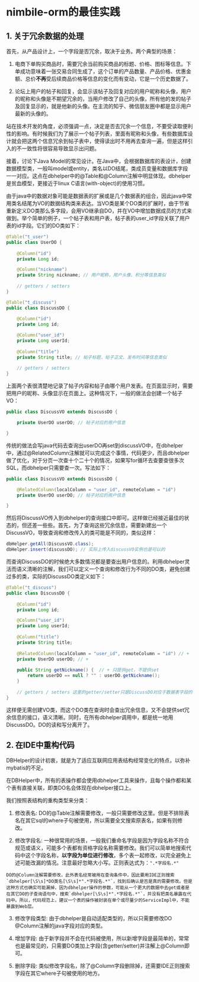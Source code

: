 # nimbile-orm的最佳实践

## 1. 关于冗余数据的处理

首先，从产品设计上，一个字段是否冗余，取决于业务。两个典型的场景：

1) 电商下单购买商品时，需要冗余当前购买商品的标题、价格、图标等信息。下单成功意味着一张交易合同生成了，这个订单的产品数量、产品价格、优惠金额、总价**不再**受后续商品价格等信息的变化而有变动，它是一个历史数据了。

2) 论坛上用户的帖子和回复，会显示该帖子及回复对应的用户昵称和头像，用户的昵称和头像是不期望冗余的，当用户修改了自己的头像，所有他的发的帖子及回复显示的，就是他新的头像。在主流的知乎、微信朋友圈中都是显示用户最新的头像的。

站在技术开发的角度，必须强调一点，决定是否去冗余一个信息，不要受读取便利性的影响。有时候我们为了展示一个帖子列表，里面有昵称和头像，有些数据库设计就会把这两个信息冗余到帖子表中，使得读出时不用再去查询一遍，但是这样引入的不一致性将很容易导致显示出问题。

接着，讨论下Java Model的常见设计。在Java中，会根据数据库的表设计，创建数据模型类，一般叫model或entity，类名以DO结尾，类成员变量和数据库字段一一对应。这点在dbhelper中的@Table和@Column注解中明显体现。dbhelper是贫血模型，更接近于linux C语言(with-object)的使用习惯。

由于java中的数据对象可能是数据表的扩展或是几个数据表的组合，因此java中常用类名结尾为VO的数据结构类来表达。当VO类是某个DO类的扩展时，由于节省重新定义DO类那么多字段，会用VO继承自DO，并在VO中增加数据成员的方式来做到。举个简单的例子，一个帖子表和用户表，帖子表的user_id字段关联了用户表的id字段。它们的DO类如下：
```java
@Table("t_user")
public class UserDO {
    
    @Column("id")
    private Long id;

    @Column("nickname")
    private String nickname; // 用户昵称，用户头像、积分等信息类似
    
    // getters / setters
}
```

```java
@Table("t_discuss")
public class DiscussDO {
    
    @Column("id")
    private Long id;

    @Column("user_id")
    private Long userId;
    
    @Column("title")
    private String title; // 帖子标题，帖子正文、发布时间等信息类似
    
    // getters / setters
}
```

上面两个表很清楚地记录了帖子内容和帖子由哪个用户发表。在页面显示时，需要把用户的昵称、头像显示在页面上。这种情况下，一般的做法会创建一个帖子VO：
```java
public class DiscussVO extends DiscussDO {

    private UserDO userDO; // 帖子对应的用户信息

}
```

传统的做法会写java代码去查询出userDO再set到discussVO中，在dbhelper中，通过@RelatedColumn注解就可以完成这个事情，代码更少，而且dbhelper做了优化，对于分页一次查十个二十个的情况，如果写for循环去查要查很多次SQL，而dbhelper只需要查一次。写法如下：
```java
public class DiscussVO extends DiscussDO {

    @RelatedColumn(localColumn = "user_id", remoteColumn = "id")
    private UserDO userDO; // 帖子对应的用户信息

}
```

然后将DiscussVO传入到dbhelper的查询接口中即可。这样做已经接近最佳的状态的，但还差一些些。首先，为了查询这些冗余信息，需要新建出一个DiscussVO，导致查询和修改传入的类可能是不同的，类似这样：
```java
dbHelper.getAll(DiscussVO.class);
dbHelper.insert(discussDO); // 实际上传入discussVO实例也是可以的
```

而查询DiscussDO的时候绝大多数情况都是要查出用户信息的。利用dbhelper灵活而语义清晰的注解，我们可以定义一个查询和修改行为不同的DO类，避免创建过多的类，实际的DiscussDO类定义如下：
```java
@Table("t_discuss")
public class DiscussDO {
    
    @Column("id")
    private Long id;

    @Column("user_id")
    private Long userId;
    
    @Column("title")
    private String title;
    
    @RelatedColumn(localColumn = "user_id", remoteColumn = "id") // +
    private UserDO userDO; // +
    
    public String getNickname() {  // + 只提供get，不提供set
        return userDO == null ? "" : userDO.getNickname();
    }
    
    // getters / setters 这里的getter/setter只是DiscussDO对应于数据表字段的
}
```

这样便无需创建VO类，而这个DO类在查询时会查出冗余信息，又不会提供set冗余信息的接口，语义清晰。同时，在所有dbhelper调用中，都是统一地用DiscussDO。DO的读和写分离开了。

## 2. 在IDE中重构代码

DBHelper的设计初衷，就是为了适应互联网应用表结构经常变化的特点，以弥补mybatis的不足。

在DBHelper中，所有的表操作都会使用dbhelper工具来操作，且每个操作都和某个表有直接关联，即类DO名会体现在dbhelper接口上。

我们按照表结构的重构类型来分类：

1. 修改表名: DO的@Table注解需要修改，一般只需要修改这里。但是不排除表名在其它sql的where子句被使用，所以需要全文搜索原表名，如果有则修改。

2. 修改字段名: 一种很常用的场景，一般我们重命名字段是因为字段名称不符合规范或语义，可能多个表都有资格字段名称需要修改。我们可以简单地搜索代码中这个字段名称，**以字段为单位进行修改**，多个表一起修改，以完全避免上述可能改漏的情况。注意最好忽略大小写。正则表达式为：`".*字段名.*"`

```
DO的@Column注解需要修改，此外表名经常被用在查询条件中，因此要用IDE正则搜索`dbhelper[\S\s]*DO类名[\S\s]*".*字段名.*"`，找到后确认是否是真的需要修改。但是这种方式也确实可能漏掉，因为dbhelper操作的参数，可能从一个更大的数据中去get或者是在其它DO的子查询语句中，搜索`dbhelper[\S\s]*".*字段名.*"`，并没有把类名暴露在代码中。所以，代码规范上，建议一个表的操作被封装在单个或尽量少的ServiceImpl中，不能暴露到Web层。
```

3. 修改字段类型: 由于dbhelper是自动适配类型的，所以只需要修改DO @Column注解的java字段对应的类型。

4. 增加字段: 由于新字段并不会在代码被使用，所以新增字段是最简单的，常常也是最常见的，只需要DO类加上字段(含getter/setter)并注解上@Column即可。

5. 删除字段: 类似修改字段名，除了@Column字段删除掉，还需要IDE正则搜索字段在其它where子句被使用的地方。
